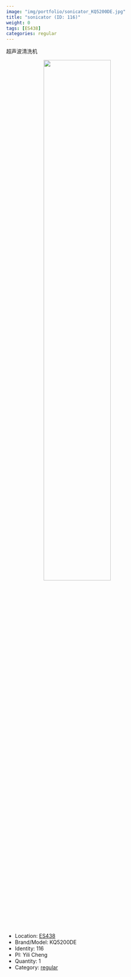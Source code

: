 ```yaml
---
image: "img/portfolio/sonicator_KQ5200DE.jpg"
title: "sonicator (ID: 116)"
weight: 0
tags: [ES438]
categories: regular
---
```


超声波清洗机

<!--more-->

<img src="../../img/portfolio/sonicator_KQ5200DE.jpg" width="60%" style="display: block; margin: auto;">

- Location: [ES438](../../tags/es438)
- Brand/Model: KQ5200DE
- Identity: 116
- PI: Yili Cheng
- Quantity: 1
- Category: [regular](../../categories/regular)






